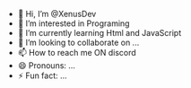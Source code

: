 - 👋 Hi, I’m @XenusDev
- 👀 I’m interested in Programing
- 🌱 I’m currently learning Html and JavaScript
- 💞️ I’m looking to collaborate on ...
- 📫 How to reach me ON discord 
- 😄 Pronouns: ...
- ⚡ Fun fact: ...

<!---
XenusDev/XenusDev is a ✨ special ✨ repository because its `README.md` (this file) appears on your GitHub profile.
You can click the Preview link to take a look at your changes.
--->

